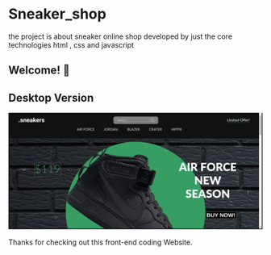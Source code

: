 # Sneaker_shop
the project is about sneaker online shop developed by just the core technologies html , css and javascript

## Welcome! 👋

## Desktop Version
![Design preview for the Sneaker_shop](./images/Screenshot_2023-04-30_00-56-30.png)



Thanks for checking out this front-end coding Website.